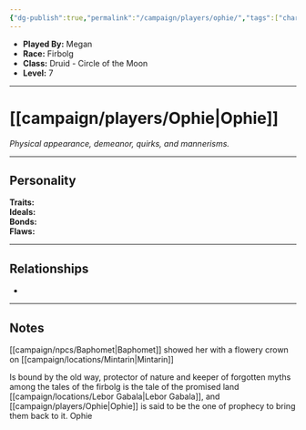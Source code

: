 ```yaml
---
{"dg-publish":true,"permalink":"/campaign/players/ophie/","tags":["character","player"],"noteIcon":"","created":"2025-10-26T08:26:29.460-07:00","updated":"2025-10-27T16:05:55.960-07:00"}
---
```



<p><span><ul>
<li dir="auto"><strong>Played By:</strong> Megan</li>
<li dir="auto"><strong>Race:</strong> Firbolg</li>
<li dir="auto"><strong>Class:</strong> Druid - Circle of the Moon</li>
<li dir="auto"><strong>Level:</strong> 7</li>
</ul></span></p>

---

# [[campaign/players/Ophie\|Ophie]]
*Physical appearance, demeanor, quirks, and mannerisms.*

---

## Personality
**Traits:**  
**Ideals:**  
**Bonds:**  
**Flaws:**  

---

## Relationships
- 

---

## Notes
[[campaign/npcs/Baphomet\|Baphomet]] showed her with a flowery crown on [[campaign/locations/Mintarin\|Mintarin]]

Is bound by the old way, protector of nature and keeper of forgotten myths
among the tales of the firbolg is the tale of the promised land [[campaign/locations/Lebor Gabala\|Lebor Gabala]], and [[campaign/players/Ophie\|Ophie]] is said to be the one of prophecy to bring them back to it. Ophie 

